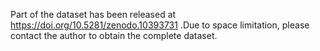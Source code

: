 Part of the dataset has been released at https://doi.org/10.5281/zenodo.10393731 .Due to space limitation, please contact the author to obtain the complete dataset.
